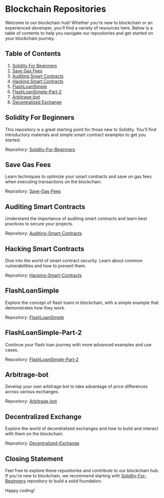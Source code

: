 # Blockchain Repositories

Welcome to our blockchain hub! Whether you're new to blockchain or an experienced developer, you'll find a variety of resources here. Below is a table of contents to help you navigate our repositories and get started on your blockchain journey.

## Table of Contents

1. [Solidity For Beginners](#solidity-for-beginners)
2. [Save Gas Fees](#save-gas-fees)
3. [Auditing Smart Contracts](#auditing-smart-contracts)
4. [Hacking Smart Contracts](#hacking-smart-contracts)
4. [FlashLoanSimple](#flashloansimple)
5. [FlashLoanSimple-Part-2](#flashloansimple-part-2)
6. [Arbitrage-bot](#arbitrage-bot)
7. [Decentralized Exchange](#decentralized-exchange)

## Solidity For Beginners

This repository is a great starting point for those new to Solidity. You'll find introductory materials and simple smart contract examples to get you started.

Repository: [Solidity-For-Beginners](https://github.com/Innovation-Web-3-0-Blockchain/Solidity-For-Beginners)

## Save Gas Fees

Learn techniques to optimize your smart contracts and save on gas fees when executing transactions on the blockchain.

Repository: [Save-Gas-Fees](https://github.com/Innovation-Web-3-0-Blockchain/Save-Gas-Fees)

## Auditing Smart Contracts

Understand the importance of auditing smart contracts and learn best practices to secure your projects.

Repository: [Auditing-Smart-Contracts](https://github.com/Innovation-Web-3-0-Blockchain/Auditing-Smart-Contracts)

## Hacking Smart Contracts

Dive into the world of smart contract security. Learn about common vulnerabilities and how to prevent them.

Repository: [Hacking-Smart-Contracts](https://github.com/Innovation-Web-3-0-Blockchain/Hacking-Smart-Contracts)

## FlashLoanSimple

Explore the concept of flash loans in blockchain, with a simple example that demonstrates how they work.

Repository: [FlashLoanSimple](https://github.com/Innovation-Web-3-0-Blockchain/FlashLoanSimple)

## FlashLoanSimple-Part-2

Continue your flash loan journey with more advanced examples and use cases.

Repository: [FlashLoanSimple-Part-2](https://github.com/Innovation-Web-3-0-Blockchain/FlashLoanSimple-Part-2)

## Arbitrage-bot

Develop your own arbitrage bot to take advantage of price differences across various exchanges.

Repository: [Arbitrage-bot](https://github.com/Innovation-Web-3-0-Blockchain/Arbitrage-Bot)

## Decentralized Exchange

Explore the world of decentralized exchanges and how to build and interact with them on the blockchain.

Repository: [Decentralized-Exchange](https://github.com/Innovation-Web-3-0-Blockchain/Decentralized-Exchange)

## Closing Statement

Feel free to explore these repositories and contribute to our blockchain hub. If you're new to blockchain, we recommend starting with [Solidity-For-Beginners]((https://github.com/Innovation-Web-3-0-Blockchain/Solidity-For-Beginners)) repository to build a solid foundation. 

Happy coding!

